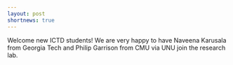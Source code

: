 ```yaml
---
layout: post
shortnews: true
---
```


Welcome new ICTD students!  We are very happy to have Naveena Karusala from Georgia Tech and Philip Garrison from CMU via UNU join the research lab.



